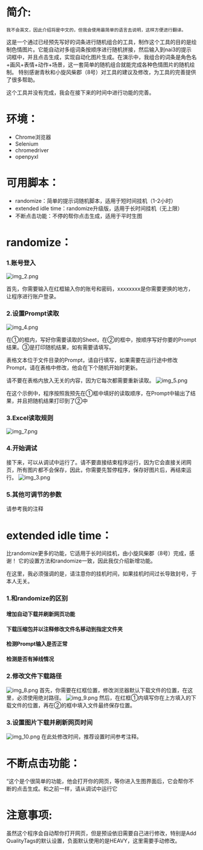 # 简介:

    我不会英文，因此介绍将是中文的，但我会使用最简单的语言去说明，这样方便进行翻译。

这是一个通过已经预先写好的词条进行随机组合的工具，制作这个工具的目的是绘制色情图片。它能自动对多组词条按顺序进行随机拼接，然后输入到nai3的提示词框中，并且点击生成，实现自动化图片生成。在演示中，我组合的词条是角色名+画风+表情+动作+场景，这一套简单的随机组合就能完成各种色情图片的随机绘制。
特别感谢青秋和小旋风柴郡（8号）对工具的建议及修改，为工具的完善提供了很多帮助。

这个工具并没有完成，我会在接下来的时间中进行功能的完善。

# 环境：
* Chrome浏览器
* Selenium 
* chromedriver
* openpyxl

# 可用脚本：
* randomize：简单的提示词随机脚本，适用于短时间挂机（1-2小时）
* extended idle time：randomize升级版，适用于长时间挂机（无上限）
* 不断点击功能：不停的帮你点击生成，适用于平时生图

# randomize：

### 1.账号登入

![img_2.png](img_2.png)

首先，你需要输入在红框输入你的账号和密码，xxxxxxxx是你需要更换的地方，让程序进行账户登录。
### 2.设置Prompt读取

![img_4.png](img_4.png)

在①的框内，写好你需要读取的Sheet，在②的框中，按顺序写好你要的Prompt结果。③是打印随机结果，如有需要请填写。

表格文本位于文件目录的Prompt，请自行填写，如果需要在运行途中修改Prompt，请在表格中修改，他会在下个随机开始时更新。

请不要在表格内放入无关的内容，因为它每次都需要重新读取。
![img_5.png](img_5.png)

在这个示例中，程序按照我预先在①框中填好的读取顺序，在Prompt中输出了结果，并且把随机结果打印到了②中

### 3.Excel读取规则
![img_7.png](img_7.png)

### 4.开始调试
接下来，可以从调试中运行了。请不要直接结束程序运行，因为它会直接关闭网页，所有图片都不会保存，因此，你需要先暂停程序，保存好图片后，再结束运行。 
![img_3.png](img_3.png)

### 5.其他可调节的参数
请参考我的注释

# extended idle time：
比randomize更多的功能，它适用于长时间挂机，由小旋风柴郡（8号）完成，感谢！
它的设置方法和randomize一致，因此我仅介绍新增功能。

在这里，我必须强调的是，请注意你的挂机时间，如果挂机时间过长导致封号，于本人无关。
### 1.和randomize的区别
#### 增加自动下载并刷新网页功能
#### 下载压缩包并以注释修改文件名移动到指定文件夹
#### 检测Prompt输入是否正常
#### 检测是否有掉线情况

### 2.修改文件下载路径
![img_8.png](img_8.png)
首先，你需要在红框位置，修改浏览器默认下载文件的位置，在这里，必须使用绝对路径。
![img_9.png](img_9.png)
然后，在红框①内填写你在上方填入的下载文件的位置，再在②的框中填入文件最终保存位置。

### 3.设置图片下载并刷新网页时间
![img_10.png](img_10.png)
在此处修改时间，推荐设置时间参考注释。

# 不断点击功能：

“这个是个很简单的功能，他会打开你的网页，等你进入生图界面后，它会帮你不断的点击生成。和之前一样，请从调试中运行它

# 注意事项:

虽然这个程序会自动帮你打开网页，但是预设依旧需要自己进行修改，特别是Add QualityTags的默认设置，负面默认使用的是HEAVY，这里需要手动修改。  

